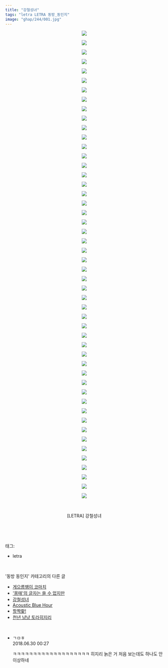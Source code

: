 ```yaml
---
title: "강철성녀"
tags: "letra LETRA 동방_동인지"
image: "ghap/244/001.jpg"
---
```

<div class="article">
<p style="text-align: center; clear: none; float: none;"><img src="{{ site.nasurl }}/ghap/244/001.jpg"/></p>
<p style="text-align: center; clear: none; float: none;"><img src="{{ site.nasurl }}/ghap/244/002.jpg"/></p>
<p style="text-align: center; clear: none; float: none;"><img src="{{ site.nasurl }}/ghap/244/003.jpg"/></p>
<p style="text-align: center; clear: none; float: none;"><img src="{{ site.nasurl }}/ghap/244/004.jpg"/></p>
<p style="text-align: center; clear: none; float: none;"><img src="{{ site.nasurl }}/ghap/244/005.jpg"/></p>
<p style="text-align: center; clear: none; float: none;"><img src="{{ site.nasurl }}/ghap/244/006.jpg"/></p>
<p style="text-align: center; clear: none; float: none;"><img src="{{ site.nasurl }}/ghap/244/007.jpg"/></p>
<p style="text-align: center; clear: none; float: none;"><img src="{{ site.nasurl }}/ghap/244/008.jpg"/></p>
<p style="text-align: center; clear: none; float: none;"><img src="{{ site.nasurl }}/ghap/244/009.jpg"/></p>
<p style="text-align: center; clear: none; float: none;"><img src="{{ site.nasurl }}/ghap/244/010.jpg"/></p>
<p style="text-align: center; clear: none; float: none;"><img src="{{ site.nasurl }}/ghap/244/011.jpg"/></p>
<p style="text-align: center; clear: none; float: none;"><img src="{{ site.nasurl }}/ghap/244/012.jpg"/></p>
<p style="text-align: center; clear: none; float: none;"><img src="{{ site.nasurl }}/ghap/244/013.jpg"/></p>
<p style="text-align: center; clear: none; float: none;"><img src="{{ site.nasurl }}/ghap/244/014.jpg"/></p>
<p style="text-align: center; clear: none; float: none;"><img src="{{ site.nasurl }}/ghap/244/015.jpg"/></p>
<p style="text-align: center; clear: none; float: none;"><img src="{{ site.nasurl }}/ghap/244/016.jpg"/></p>
<p style="text-align: center; clear: none; float: none;"><img src="{{ site.nasurl }}/ghap/244/017.jpg"/></p>
<p style="text-align: center; clear: none; float: none;"><img src="{{ site.nasurl }}/ghap/244/018.jpg"/></p>
<p style="text-align: center; clear: none; float: none;"><img src="{{ site.nasurl }}/ghap/244/019.jpg"/></p>
<p style="text-align: center; clear: none; float: none;"><img src="{{ site.nasurl }}/ghap/244/020.jpg"/></p>
<p style="text-align: center; clear: none; float: none;"><img src="{{ site.nasurl }}/ghap/244/021.jpg"/></p>
<p style="text-align: center; clear: none; float: none;"><img src="{{ site.nasurl }}/ghap/244/022.jpg"/></p>
<p style="text-align: center; clear: none; float: none;"><img src="{{ site.nasurl }}/ghap/244/023.jpg"/></p>
<p style="text-align: center; clear: none; float: none;"><img src="{{ site.nasurl }}/ghap/244/024.jpg"/></p>
<p style="text-align: center; clear: none; float: none;"><img src="{{ site.nasurl }}/ghap/244/025.jpg"/></p>
<p style="text-align: center; clear: none; float: none;"><img src="{{ site.nasurl }}/ghap/244/026.jpg"/></p>
<p style="text-align: center; clear: none; float: none;"><img src="{{ site.nasurl }}/ghap/244/027.jpg"/></p>
<p style="text-align: center; clear: none; float: none;"><img src="{{ site.nasurl }}/ghap/244/028.jpg"/></p>
<p style="text-align: center; clear: none; float: none;"><img src="{{ site.nasurl }}/ghap/244/029.jpg"/></p>
<p style="text-align: center; clear: none; float: none;"><img src="{{ site.nasurl }}/ghap/244/030.jpg"/></p>
<p style="text-align: center; clear: none; float: none;"><img src="{{ site.nasurl }}/ghap/244/031.jpg"/></p>
<p style="text-align: center; clear: none; float: none;"><img src="{{ site.nasurl }}/ghap/244/032.jpg"/></p>
<p style="text-align: center; clear: none; float: none;"><img src="{{ site.nasurl }}/ghap/244/033.jpg"/></p>
<p style="text-align: center; clear: none; float: none;"><img src="{{ site.nasurl }}/ghap/244/034.jpg"/></p>
<p style="text-align: center; clear: none; float: none;"><img src="{{ site.nasurl }}/ghap/244/035.jpg"/></p>
<p style="text-align: center; clear: none; float: none;"><img src="{{ site.nasurl }}/ghap/244/036.jpg"/></p>
<p style="text-align: center; clear: none; float: none;"><img src="{{ site.nasurl }}/ghap/244/037.jpg"/></p>
<p style="text-align: center; clear: none; float: none;"><img src="{{ site.nasurl }}/ghap/244/038.jpg"/></p>
<p style="text-align: center; clear: none; float: none;"><img src="{{ site.nasurl }}/ghap/244/039.jpg"/></p>
<p style="text-align: center; clear: none; float: none;"><img src="{{ site.nasurl }}/ghap/244/040.jpg"/></p>
<p style="text-align: center; clear: none; float: none;"><img src="{{ site.nasurl }}/ghap/244/041.jpg"/></p>
<p style="text-align: center; clear: none; float: none;"><img src="{{ site.nasurl }}/ghap/244/042.jpg"/></p>
<p style="text-align: center; clear: none; float: none;"><img src="{{ site.nasurl }}/ghap/244/043.jpg"/></p>
<p style="text-align: center; clear: none; float: none;"><img src="{{ site.nasurl }}/ghap/244/044.jpg"/></p>
<p style="text-align: center; clear: none; float: none;"><img src="{{ site.nasurl }}/ghap/244/045.jpg"/></p>
<p style="text-align: center; clear: none; float: none;"><img src="{{ site.nasurl }}/ghap/244/046.jpg"/></p>
<p style="text-align: center; clear: none; float: none;"><img src="{{ site.nasurl }}/ghap/244/047.jpg"/></p>
<p style="text-align: center; clear: none; float: none;"><img src="{{ site.nasurl }}/ghap/244/048.jpg"/></p>
<p style="text-align: center; clear: none; float: none;"><img src="{{ site.nasurl }}/ghap/244/049.jpg"/></p>
<p style="text-align: center; clear: none; float: none;"><img src="{{ site.nasurl }}/ghap/244/050.jpg"/></p>
<p style="text-align: center; clear: none; float: none;"><br/></p>
<p style="text-align: center; clear: none; float: none;">[LETRA] 강철성녀</p>
<p><br/></p>
</div><br/>
<div class="tagTrail">
<p>태그: </p>
<ul>
<li>letra</li>
</ul>
</div><br/>
<div class="another">
<p>'동방 동인지' 카테고리의 다른 글</p>
<ul>
<li><a href="/2016-06-19-ghap_246">게으름뱅이 코마치</a></li>
<li><a href="/2016-06-19-ghap_245">'몽매'의 글자는 쓸 수 없지만</a></li>
<li><a href="/2016-06-19-ghap_244">강철성녀</a></li>
<li><a href="/2016-06-19-ghap_243">Acoustic Blue Hour</a></li>
<li><a href="/2016-06-19-ghap_242">할짝핥!</a></li>
<li><a href="/2016-06-19-ghap_241">천년 냥냥 토라히지리</a></li>
</ul>
</div><br/>
<div class="cb_module cb_fluid">
<div class="cb_wrt cb_profile">
<div class="comment">
<ul>
<li class="cb_thumb_off" id="comment15278730">
<div class="cb_comment_area">
<div class="cb_info_area">
<div class="cb_section">
<span class="cb_nick_name">ㄱㅁㅎ</span>
</div>
<div class="cb_section">
<span class="cb_date">2018.06.30 00:27 </span>
</div>
</div>
<div class="cb_dsc_comment">
<p class="cb_dsc">
											ㅋㅋㅋㅋㅋㅋㅋㅋㅋㅋㅋㅋㅋㅋㅋㅋㅋㅋㅋ 히지리 늙은 거 처음 보는데도 하나도 안 이상하네
										</p>
</div>
</div></li>
</ul>
</div>
</div><!-- commentList close -->
</div><br/>
